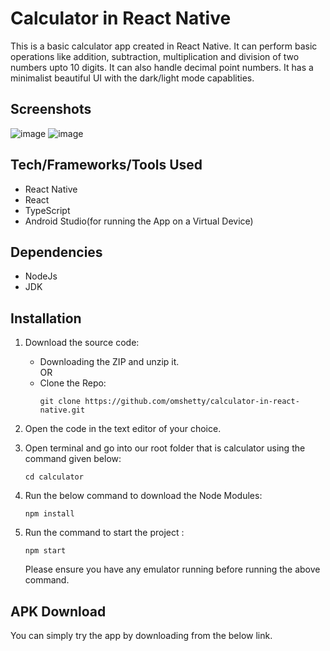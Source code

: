 # Calculator in React Native
 This is a basic calculator app created in React Native. It can perform basic operations like addition, subtraction, multiplication and division of two numbers upto 10 digits. It can also handle decimal point numbers. It has a minimalist beautiful UI with the dark/light mode capablities.

 ## Screenshots
 ![image](https://github.com/omshetty/calculator-in-react-native/assets/85758691/15f160ae-04a9-45a9-b0e2-724e6146ab35)
 ![image](https://github.com/omshetty/calculator-in-react-native/assets/85758691/367f38bd-bec8-4f3d-bc30-d83f5efeb37f)
 ## Tech/Frameworks/Tools Used
 * React Native
 * React
 * TypeScript
 * Android Studio(for running the App on a Virtual Device)
 
 ## Dependencies
 * NodeJs
 * JDK

 ## Installation
 1.  Download the source code:
        * Downloading the ZIP and unzip it.<br>   OR 
        * Clone the Repo:
            ```
            git clone https://github.com/omshetty/calculator-in-react-native.git
            ```

2.  Open the code in the text editor of your choice.
3.  Open terminal and go into our root folder that is calculator using the command given below:

    ```
    cd calculator
    ```
4.  Run the below command to download the Node Modules:

    
    ```
    npm install
    ```
5.  Run the command to start the project :
  
    ```
    npm start
    ```

    Please ensure you have any emulator running before running the above command.

 ## APK Download
  You can simply try the app by downloading from the below link.







